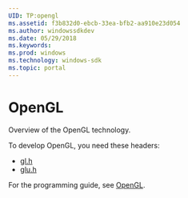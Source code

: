 ```yaml
---
UID: TP:opengl
ms.assetid: f3b832d0-ebcb-33ea-bfb2-aa910e23d054
ms.author: windowssdkdev
ms.date: 05/29/2018
ms.keywords: 
ms.prod: windows
ms.technology: windows-sdk
ms.topic: portal
---
```


# OpenGL



Overview of the OpenGL technology.

To develop OpenGL, you need these headers:

 * [gl.h](..\gl\index.md)
 * [glu.h](..\glu\index.md)

For the programming guide, see [OpenGL](/windows/desktop/opengl).
